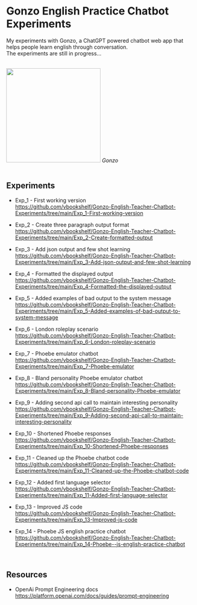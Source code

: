 # Gonzo English Practice Chatbot Experiments
My experiments with Gonzo, a ChatGPT powered chatbot web app that helps people learn english through conversation.<br>
The experiments are still in progress...

<br>
<img src="https://github.com/vbookshelf/Gonzo-English-Teacher-Chatbot-Experiments/blob/main/images/gonzo1.png" width="250"></img>
<i>Gonzo</i><br>

<br>

## Experiments
- Exp_1 - First working version<br>
https://github.com/vbookshelf/Gonzo-English-Teacher-Chatbot-Experiments/tree/main/Exp_1-First-working-version

- Exp_2 - Create three paragraph output format<br>
https://github.com/vbookshelf/Gonzo-English-Teacher-Chatbot-Experiments/tree/main/Exp_2-Create-formatted-output

- Exp_3 - Add json output and few shot learning<br>
https://github.com/vbookshelf/Gonzo-English-Teacher-Chatbot-Experiments/tree/main/Exp_3-Add-json-output-and-few-shot-learning

- Exp_4 - Formatted the displayed output<br>
https://github.com/vbookshelf/Gonzo-English-Teacher-Chatbot-Experiments/tree/main/Exp_4-Formatted-the-displayed-output

- Exp_5 - Added examples of bad output to the system message<br>
https://github.com/vbookshelf/Gonzo-English-Teacher-Chatbot-Experiments/tree/main/Exp_5-Added-examples-of-bad-output-to-system-message

- Exp_6 - London roleplay scenario<br>
https://github.com/vbookshelf/Gonzo-English-Teacher-Chatbot-Experiments/tree/main/Exp_6-London-roleplay-scenario

- Exp_7 - Phoebe emulator chatbot<br>
https://github.com/vbookshelf/Gonzo-English-Teacher-Chatbot-Experiments/tree/main/Exp_7-Phoebe-emulator

- Exp_8 - Bland personality Phoebe emulator chatbot<br>
https://github.com/vbookshelf/Gonzo-English-Teacher-Chatbot-Experiments/tree/main/Exp_8-Bland-personality-Phoebe-emulator

- Exp_9 - Adding second api call to maintain interesting personality<br>
https://github.com/vbookshelf/Gonzo-English-Teacher-Chatbot-Experiments/tree/main/Exp_9-Adding-second-api-call-to-maintain-interesting-personality

- Exp_10 - Shortened Phoebe responses<br>
https://github.com/vbookshelf/Gonzo-English-Teacher-Chatbot-Experiments/tree/main/Exp_10-Shortened-Phoebe-responses

- Exp_11 - Cleaned up the Phoebe chatbot code<br>
https://github.com/vbookshelf/Gonzo-English-Teacher-Chatbot-Experiments/tree/main/Exp_11-Cleaned-up-the-Phoebe-chatbot-code

- Exp_12 - Added first language selector<br>
https://github.com/vbookshelf/Gonzo-English-Teacher-Chatbot-Experiments/tree/main/Exp_11-Added-first-language-selector

- Exp_13 - Improved JS code<br>
https://github.com/vbookshelf/Gonzo-English-Teacher-Chatbot-Experiments/tree/main/Exp_13-Improved-js-code

- Exp_14 - Phoebe JS english practice chatbot<br>
https://github.com/vbookshelf/Gonzo-English-Teacher-Chatbot-Experiments/tree/main/Exp_14-Phoebe--js-english-practice-chatbot

<br>

## Resources
- OpenAi Prompt Engineering docs<br>
https://platform.openai.com/docs/guides/prompt-engineering
